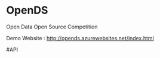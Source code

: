 # OpenDS
Open Data Open Source Competition

Demo Website : http://opends.azurewebsites.net/index.html


#API

